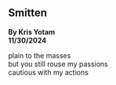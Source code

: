 ## Smitten
**By Kris Yotam**  
**11/30/2024**  

plain to the masses   
but you still rouse my passions  
cautious with my actions  
